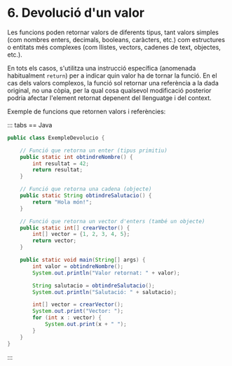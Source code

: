 # 6. Devolució d'un valor

Les funcions poden retornar valors de diferents tipus, tant valors simples (com nombres enters, decimals, booleans, caràcters, etc.) com estructures o entitats més complexes (com llistes, vectors, cadenes de text, objectes, etc.).

En tots els casos, s'utilitza una instrucció específica (anomenada habitualment `return`) per a indicar quin valor ha de tornar la funció. En el cas dels valors complexos, la funció sol retornar una referència a la dada original, no una còpia, per la qual cosa qualsevol modificació posterior podria afectar l'element retornat depenent del llenguatge i del context.

Exemple de funcions que retornen valors i referències:

::: tabs
== Java

```java
public class ExempleDevolucio {

    // Funció que retorna un enter (tipus primitiu)
    public static int obtindreNombre() {
        int resultat = 42;
        return resultat;
    }

    // Funció que retorna una cadena (objecte)
    public static String obtindreSalutacio() {
        return "Hola món!";
    }

    // Funció que retorna un vector d'enters (també un objecte)
    public static int[] crearVector() {
        int[] vector = {1, 2, 3, 4, 5};
        return vector;
    }

    public static void main(String[] args) {
        int valor = obtindreNombre();
        System.out.println("Valor retornat: " + valor);

        String salutacio = obtindreSalutacio();
        System.out.println("Salutació: " + salutacio);

        int[] vector = crearVector();
        System.out.print("Vector: ");
        for (int x : vector) {
            System.out.print(x + " ");
        }
    }
}
```

:::
